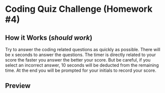 # Coding Quiz Challenge (Homework #4)



## How it Works (*should work*)

Try to answer the coding related questions as quickly as possible.
There will be x seconds to answer the questions. The timer is directly related to your score the faster you answer the better your score. But be careful, if you select an incorrect answer, 10 seconds will be deducted from the remaining time.
At the end you will be prompted for your initials to record your score.

## Preview 

